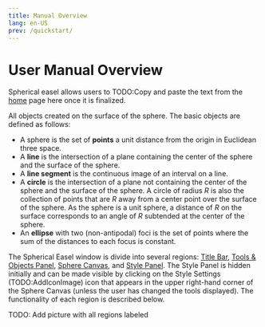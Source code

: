 ```yaml
---
title: Manual Overview
lang: en-US
prev: /quickstart/
---
```


# User Manual Overview

Spherical easel allows users to TODO:Copy and paste the text from the [home](/) page here once it is finalized.

All objects created on the surface of the sphere. The basic objects are defined as follows:

- A sphere is the set of **points** a unit distance from the origin in Euclidean three space.
- A **line** is the intersection of a plane containing the center of the sphere and the surface of the sphere.
- A **line segment** is the continuous image of an interval on a line.
- A **circle** is the intersection of a plane not containing the center of the sphere and the surface of the sphere. A circle of radius $R$ is also the collection of points that are $R$ away from a center point over the surface of the sphere. As the sphere is a unit sphere, a distance of $R$ on the surface corresponds to an angle of $R$ subtended at the center of the sphere.
- An **ellipse** with two (non-antipodal) foci is the set of points where the sum of the distances to each focus is constant.

The Spherical Easel window is divide into several regions: [Title Bar](/userguide/titlebar.html), [Tools & Objects Panel](/userguide/toolsobjectspanel.html), [Sphere Canvas](/userguide/spherecanvas.html), and [Style Panel](/userguide/stylepanel.html). The Style Panel is hidden initially and can be made visible by clicking on the Style Settings (TODO:AddIconImage) icon that appears in the upper right-hand corner of the Sphere Canvas (unless the user has changed the tools displayed). The functionality of each region is described below.

TODO: Add picture with all regions labeled
